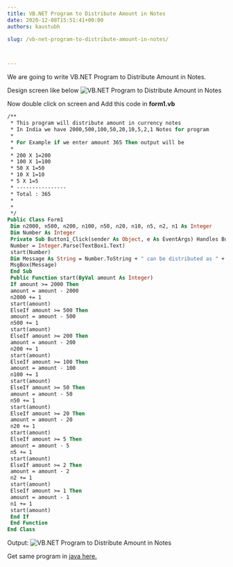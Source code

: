 ```yaml
---
title: VB.NET Program to Distribute Amount in Notes
date: 2020-12-08T15:51:41+00:00
authors: kaustubh

slug: /vb-net-program-to-distribute-amount-in-notes/



---
```

We are going to write VB.NET Program to Distribute Amount in Notes.

Design screen like below
![VB.NET Program to Distribute Amount in Notes ](https://kaustubhk24.netlify.app/imgs/wp-content/uploads/2020/12/image-2.png) 

Now double click on screen and Add this code in **form1.vb**

```vb title="file.vb"
/**
 * This program will distribute amount in currency notes
 * In India we have 2000,500,100,50,20,10,5,2,1 Notes for program
 *
 * For Example if we enter amount 365 Then output will be
 *
 * 200 X 1=200
 * 100 X 1=100
 * 50 X 1=50
 * 10 X 1=10
 * 5 X 1=5
 * ----------------
 * Total : 365
 *
 *
 */
Public Class Form1
 Dim n2000, n500, n200, n100, n50, n20, n10, n5, n2, n1 As Integer
 Dim Number As Integer
 Private Sub Button1_Click(sender As Object, e As EventArgs) Handles Button1.Click
 Number = Integer.Parse(TextBox1.Text)
 start(Number)
 Dim Message As String = Number.ToString + " can be distributed as " + vbNewLine + "2000 X " + n2000.ToString + " = " + (n2000 * 2000).ToString + vbNewLine + "500 X " + n500.ToString + " = " + (n500 * 500).ToString + vbNewLine + "200 X " + n200.ToString + " = " + (n200 * 200).ToString + vbNewLine + "100 X " + n100.ToString + " = " + (n100 * 100).ToString + vbNewLine + "50 X " + n50.ToString + " = " + (n50 * 50).ToString + vbNewLine + "20 X " + n20.ToString + " = " + (n20 * 20).ToString + vbNewLine + "10 X " + n10.ToString + " = " + (n10 * 10).ToString + vbNewLine + "5 X " + n5.ToString + " = " + (n5 * 5).ToString + vbNewLine + "2 X " + n2.ToString + " = " + (n2 * 2).ToString + vbNewLine + "1 X " + n1.ToString + " = " + (n1 * 1).ToString
 MsgBox(Message)
 End Sub
 Public Function start(ByVal amount As Integer)
 If amount >= 2000 Then
 amount = amount - 2000
 n2000 += 1
 start(amount)
 ElseIf amount >= 500 Then
 amount = amount - 500
 n500 += 1
 start(amount)
 ElseIf amount >= 200 Then
 amount = amount - 200
 n200 += 1
 start(amount)
 ElseIf amount >= 100 Then
 amount = amount - 100
 n100 += 1
 start(amount)
 ElseIf amount >= 50 Then
 amount = amount - 50
 n50 += 1
 start(amount)
 ElseIf amount >= 20 Then
 amount = amount - 20
 n20 += 1
 start(amount)
 ElseIf amount >= 5 Then
 amount = amount - 5
 n5 += 1
 start(amount)
 ElseIf amount >= 2 Then
 amount = amount - 2
 n2 += 1
 start(amount)
 ElseIf amount >= 1 Then
 amount = amount - 1
 n1 += 1
 start(amount)
 End If
 End Function
End Class
```

Output:
![VB.NET Program to Distribute Amount in Notes ](https://kaustubhk24.netlify.app/imgs/wp-content/uploads/2020/12/image-3-1024x460.png) 

Get same program in [java here.](https://blog.kaustubh.codes/distribute-amount-in-notes/)